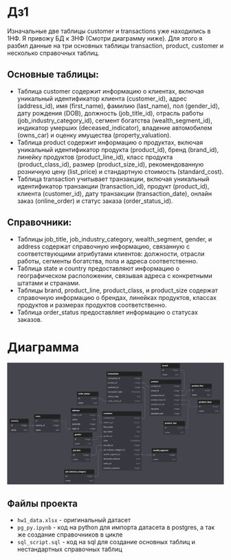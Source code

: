 # Дз1

Изначальные две таблицы customer и transactions уже находились в 1НФ.
Я привожу БД к 3НФ (Смотри диаграмму ниже). Для этого я разбил данные на три основных таблицы transaction, product, customer и несколько справочных таблиц. 

## Основные таблицы:
- Таблица customer содержит информацию о клиентах, включая уникальный идентификатор клиента (customer_id), адрес (address_id), имя (first_name), фамилию (last_name), пол (gender_id), дату рождения (DOB), должность (job_title_id), отрасль работы (job_industry_category_id), сегмент богатства (wealth_segment_id), индикатор умерших (deceased_indicator), владение автомобилем (owns_car) и оценку имущества (property_valuation).
- Таблица product содержит информацию о продуктах, включая уникальный идентификатор продукта (product_id), бренд (brand_id), линейку продуктов (product_line_id), класс продукта (product_class_id), размер (product_size_id), рекомендованную розничную цену (list_price) и стандартную стоимость (standard_cost).
- Таблица transaction учитывает транзакции, включая уникальный идентификатор транзакции (transaction_id), продукт (product_id), клиента (customer_id), дату транзакции (transaction_date), онлайн заказ (online_order) и статус заказа (order_status_id).

## Справочники:
- Таблицы job_title, job_industry_category, wealth_segment, gender, и address содержат справочную информацию, связанную с соответствующими атрибутами клиентов: должности, отрасли работы, сегменты богатства, пола и адреса соответственно.
- Таблица state и country предоставляют информацию о географическом расположении, связывая адреса с конкретными штатами и странами.
- Таблицы brand, product_line, product_class, и product_size содержат справочную информацию о брендах, линейках продуктов, классах продуктов и размерах продуктов соответственно.
- Таблица order_status предоставляет информацию о статусах заказов.

# Диаграмма
![Диаграмма](dbdiagram.png)

## Файлы проекта
- ```hw1_data.xlsx``` - оригинальный датасет
- ```pg_py.ipynb``` - код на python для импорта датасета в postgres, а так же создание справочников в цикле
- ```sql_script.sql``` - код на sql для создание основных таблиц и нестандартных справочных таблиц
